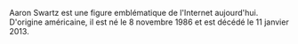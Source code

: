 Aaron Swartz est une figure emblématique de l'Internet aujourd'hui. D'origine américaine, il est né le 8 novembre 1986 et est décédé le 11 janvier 2013.
